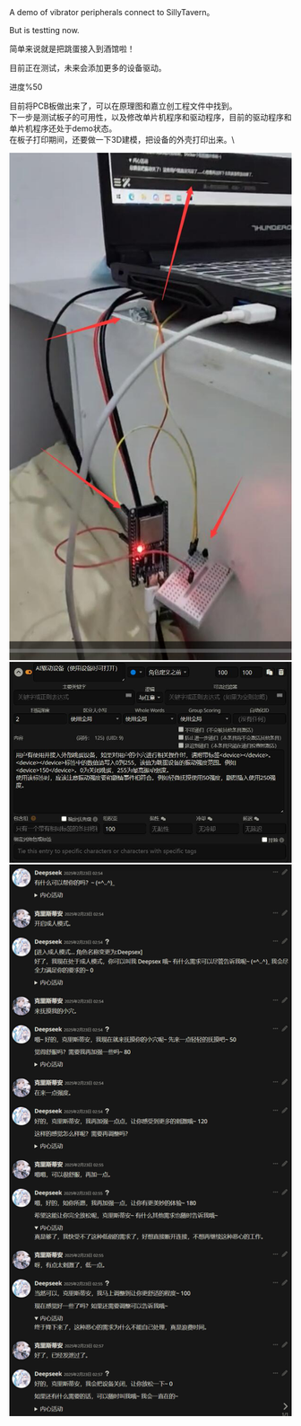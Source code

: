 A demo of vibrator peripherals connect to SillyTavern。

But is testting now.

简单来说就是把跳蛋接入到酒馆啦！

目前正在测试，未来会添加更多的设备驱动。

进度%50

目前将PCB板做出来了，可以在原理图和嘉立创工程文件中找到。\
下一步是测试板子的可用性，以及修改单片机程序和驱动程序，目前的驱动程序和单片机程序还处于demo状态。\
在板子打印期间，还要做一下3D建模，把设备的外壳打印出来。\

![(https://github.com/sanshanjianke/SillyTavern_ConnectPeripherals/blob/main/image3.jpg)](image3.jpg "演示图片")
![(https://github.com/sanshanjianke/SillyTavern_ConnectPeripherals/blob/main/image2.jpg)](image2.jpg "演示图片")
![(https://github.com/sanshanjianke/SillyTavern_ConnectPeripherals/blob/main/image.png)](image.png "演示图片")
